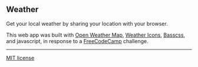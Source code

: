 ## Weather

Get your local weather by sharing your location with your browser.

This web app was built with [Open Weather Map](http://openweathermap.org/), [Weather Icons](https://erikflowers.github.io/weather-icons/), [Basscss](http://www.basscss.com/), and javascript, in response to a [FreeCodeCamp](https://freecodecamp.com) challenge.

---

[MIT license](https://mit-license.org/)
